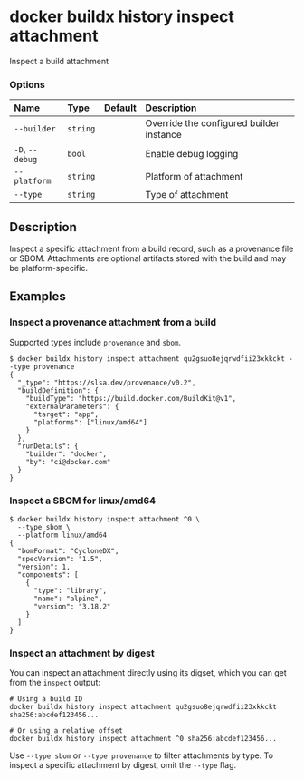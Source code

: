 # docker buildx history inspect attachment

<!---MARKER_GEN_START-->
Inspect a build attachment

### Options

| Name            | Type     | Default | Description                              |
|:----------------|:---------|:--------|:-----------------------------------------|
| `--builder`     | `string` |         | Override the configured builder instance |
| `-D`, `--debug` | `bool`   |         | Enable debug logging                     |
| `--platform`    | `string` |         | Platform of attachment                   |
| `--type`        | `string` |         | Type of attachment                       |


<!---MARKER_GEN_END-->

## Description

Inspect a specific attachment from a build record, such as a provenance file or
SBOM. Attachments are optional artifacts stored with the build and may be
platform-specific.

## Examples

### <a name="inspect-provenance-attachment"></a> Inspect a provenance attachment from a build

Supported types include `provenance` and `sbom`.

```console
$ docker buildx history inspect attachment qu2gsuo8ejqrwdfii23xkkckt --type provenance
{
  "_type": "https://slsa.dev/provenance/v0.2",
  "buildDefinition": {
    "buildType": "https://build.docker.com/BuildKit@v1",
    "externalParameters": {
      "target": "app",
      "platforms": ["linux/amd64"]
    }
  },
  "runDetails": {
    "builder": "docker",
    "by": "ci@docker.com"
  }
}
```

### <a name="insepct-SBOM"></a> Inspect a SBOM for linux/amd64

```console
$ docker buildx history inspect attachment ^0 \
  --type sbom \
  --platform linux/amd64
{
  "bomFormat": "CycloneDX",
  "specVersion": "1.5",
  "version": 1,
  "components": [
    {
      "type": "library",
      "name": "alpine",
      "version": "3.18.2"
    }
  ]
}
```

### <a name="inspect-attachment-digest"></a> Inspect an attachment by digest

You can inspect an attachment directly using its digset, which you can get from
the `inspect` output:

```console
# Using a build ID
docker buildx history inspect attachment qu2gsuo8ejqrwdfii23xkkckt sha256:abcdef123456...

# Or using a relative offset
docker buildx history inspect attachment ^0 sha256:abcdef123456...
```

Use `--type sbom` or `--type provenance` to filter attachments by type. To
inspect a specific attachment by digest, omit the `--type` flag.
